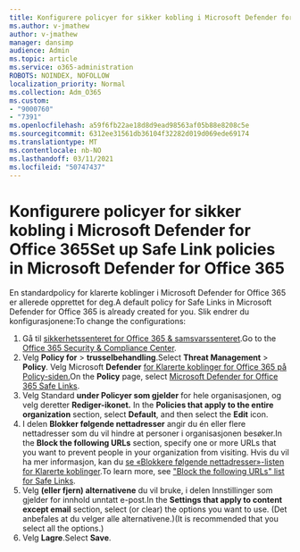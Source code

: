 ```yaml
---
title: Konfigurere policyer for sikker kobling i Microsoft Defender for Office 365
ms.author: v-jmathew
author: v-jmathew
manager: dansimp
audience: Admin
ms.topic: article
ms.service: o365-administration
ROBOTS: NOINDEX, NOFOLLOW
localization_priority: Normal
ms.collection: Adm_O365
ms.custom:
- "9000760"
- "7391"
ms.openlocfilehash: a59f6fb22ae18d8d9ead98563af05b88e8208c5e
ms.sourcegitcommit: 6312ee31561db36104f32282d019d069ede69174
ms.translationtype: MT
ms.contentlocale: nb-NO
ms.lasthandoff: 03/11/2021
ms.locfileid: "50747437"
---
```

# <a name="set-up-safe-link-policies-in-microsoft-defender-for-office-365"></a><span data-ttu-id="58f16-102">Konfigurere policyer for sikker kobling i Microsoft Defender for Office 365</span><span class="sxs-lookup"><span data-stu-id="58f16-102">Set up Safe Link policies in Microsoft Defender for Office 365</span></span>

<span data-ttu-id="58f16-103">En standardpolicy for klarerte koblinger i Microsoft Defender for Office 365 er allerede opprettet for deg.</span><span class="sxs-lookup"><span data-stu-id="58f16-103">A default policy for Safe Links in Microsoft Defender for Office 365 is already created for you.</span></span> <span data-ttu-id="58f16-104">Slik endrer du konfigurasjonene:</span><span class="sxs-lookup"><span data-stu-id="58f16-104">To change the configurations:</span></span>

1. <span data-ttu-id="58f16-105">Gå til [sikkerhetssenteret for Office 365 & samsvarssenteret](https://go.microsoft.com/fwlink/p/?linkid=2077143).</span><span class="sxs-lookup"><span data-stu-id="58f16-105">Go to the [Office 365 Security & Compliance Center](https://go.microsoft.com/fwlink/p/?linkid=2077143).</span></span>
2. <span data-ttu-id="58f16-106">Velg **Policy for**  >  **trusselbehandling**.</span><span class="sxs-lookup"><span data-stu-id="58f16-106">Select **Threat Management** > **Policy**.</span></span> <span data-ttu-id="58f16-107">Velg Microsoft **Defender** [for Klarerte koblinger for Office 365 på Policy-siden.](https://go.microsoft.com/fwlink/?linkid=2101058)</span><span class="sxs-lookup"><span data-stu-id="58f16-107">On the **Policy** page, select [Microsoft Defender for Office 365 Safe Links](https://go.microsoft.com/fwlink/?linkid=2101058).</span></span>
3. <span data-ttu-id="58f16-108">Velg Standard **under Policyer som gjelder** for hele organisasjonen, og velg deretter **Rediger-ikonet.** </span><span class="sxs-lookup"><span data-stu-id="58f16-108">In the **Policies that apply to the entire organization** section, select **Default**, and then select the **Edit** icon.</span></span>
4. <span data-ttu-id="58f16-109">I delen **Blokker følgende nettadresser** angir du én eller flere nettadresser som du vil hindre at personer i organisasjonen besøker.</span><span class="sxs-lookup"><span data-stu-id="58f16-109">In the **Block the following URLs** section, specify one or more URLs that you want to prevent people in your organization from visiting.</span></span> <span data-ttu-id="58f16-110">Hvis du vil ha mer informasjon, kan du [se «Blokkere følgende nettadresser»-listen for Klarerte koblinger](https://go.microsoft.com/fwlink/?linkid=2092123).</span><span class="sxs-lookup"><span data-stu-id="58f16-110">To learn more, see ["Block the following URLs" list for Safe Links](https://go.microsoft.com/fwlink/?linkid=2092123).</span></span>
5. <span data-ttu-id="58f16-111">Velg **(eller fjern) alternativene** du vil bruke, i delen Innstillinger som gjelder for innhold unntatt e-post.</span><span class="sxs-lookup"><span data-stu-id="58f16-111">In the **Settings that apply to content except email** section, select (or clear) the options you want to use.</span></span> <span data-ttu-id="58f16-112">(Det anbefales at du velger alle alternativene.)</span><span class="sxs-lookup"><span data-stu-id="58f16-112">(It is recommended that you select all the options.)</span></span>
6. <span data-ttu-id="58f16-113">Velg **Lagre**.</span><span class="sxs-lookup"><span data-stu-id="58f16-113">Select **Save**.</span></span>
